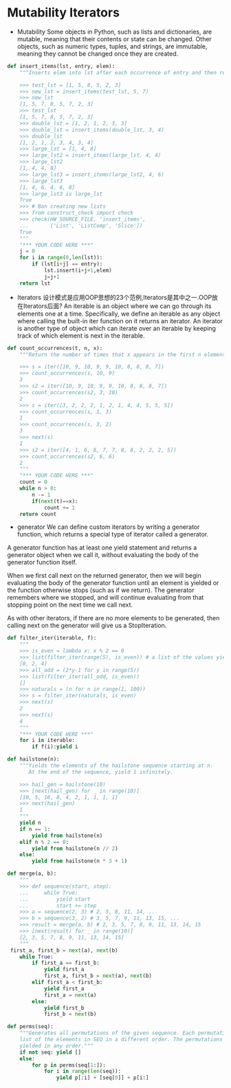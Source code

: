 # Mutability Iterators

* Mutability
Some objects in Python, such as lists and dictionaries, are mutable, meaning that their contents or state can be changed. Other objects, such as numeric types, tuples, and strings, are immutable, meaning they cannot be changed once they are created.

```python
def insert_items(lst, entry, elem):
    """Inserts elem into lst after each occurrence of entry and then returns lst.

    >>> test_lst = [1, 5, 8, 5, 2, 3]
    >>> new_lst = insert_items(test_lst, 5, 7)
    >>> new_lst
    [1, 5, 7, 8, 5, 7, 2, 3]
    >>> test_lst
    [1, 5, 7, 8, 5, 7, 2, 3]
    >>> double_lst = [1, 2, 1, 2, 3, 3]
    >>> double_lst = insert_items(double_lst, 3, 4)
    >>> double_lst
    [1, 2, 1, 2, 3, 4, 3, 4]
    >>> large_lst = [1, 4, 8]
    >>> large_lst2 = insert_items(large_lst, 4, 4)
    >>> large_lst2
    [1, 4, 4, 8]
    >>> large_lst3 = insert_items(large_lst2, 4, 6)
    >>> large_lst3
    [1, 4, 6, 4, 6, 8]
    >>> large_lst3 is large_lst
    True
    >>> # Ban creating new lists
    >>> from construct_check import check
    >>> check(HW_SOURCE_FILE, 'insert_items',
    ...       ['List', 'ListComp', 'Slice'])
    True
    """
    "*** YOUR CODE HERE ***"
    j = 0
    for i in range(0,len(lst)):
        if (lst[i+j] == entry):       
            lst.insert(i+j+1,elem)
            j=j+1
    return lst 
```

* Iterators
设计模式是应用OOP思想的23个范例,Iterators是其中之一.OOP放在Iterators后面?
An iterable is an object where we can go through its elements one at a time. Specifically, we define an iterable as any object where calling the built-in iter function on it returns an iterator. An iterator is another type of object which can iterate over an iterable by keeping track of which element is next in the iterable.

```python
def count_occurrences(t, n, x):
    """Return the number of times that x appears in the first n elements of iterator t.

    >>> s = iter([10, 9, 10, 9, 9, 10, 8, 8, 8, 7])
    >>> count_occurrences(s, 10, 9)
    3
    >>> s2 = iter([10, 9, 10, 9, 9, 10, 8, 8, 8, 7])
    >>> count_occurrences(s2, 3, 10)
    2
    >>> s = iter([3, 2, 2, 2, 1, 2, 1, 4, 4, 5, 5, 5])
    >>> count_occurrences(s, 1, 3)
    1
    >>> count_occurrences(s, 3, 2)
    3
    >>> next(s)
    1
    >>> s2 = iter([4, 1, 6, 6, 7, 7, 8, 8, 2, 2, 2, 5])
    >>> count_occurrences(s2, 6, 6)
    2
    """
    "*** YOUR CODE HERE ***"
    count = 0
    while n > 0:
        n -= 1
        if(next(t)==x):
            count += 1
    return count
```

* generator
We can define custom iterators by writing a generator function, which returns a special type of iterator called a generator.

A generator function has at least one yield statement and returns a generator object when we call it, without evaluating the body of the generator function itself.

When we first call next on the returned generator, then we will begin evaluating the body of the generator function until an element is yielded or the function otherwise stops (such as if we return). The generator remembers where we stopped, and will continue evaluating from that stopping point on the next time we call next.

As with other iterators, if there are no more elements to be generated, then calling next on the generator will give us a StopIteration.

```python
def filter_iter(iterable, f):
    """
    >>> is_even = lambda x: x % 2 == 0
    >>> list(filter_iter(range(5), is_even)) # a list of the values yielded from the call to filter_iter
    [0, 2, 4]
    >>> all_odd = (2*y-1 for y in range(5))
    >>> list(filter_iter(all_odd, is_even))
    []
    >>> naturals = (n for n in range(1, 100))
    >>> s = filter_iter(naturals, is_even)
    >>> next(s)
    2
    >>> next(s)
    4
    """
    "*** YOUR CODE HERE ***"
    for i in iterable:
        if f(i):yield i
```

```python
def hailstone(n):
    """Yields the elements of the hailstone sequence starting at n.
       At the end of the sequence, yield 1 infinitely.

    >>> hail_gen = hailstone(10)
    >>> [next(hail_gen) for _ in range(10)]
    [10, 5, 16, 8, 4, 2, 1, 1, 1, 1]
    >>> next(hail_gen)
    1
    """
    yield n
    if n == 1:
        yield from hailstone(n)
    elif n % 2 == 0:
        yield from hailstone(n // 2)
    else:
        yield from hailstone(n * 3 + 1)
```

```python
def merge(a, b):
    """
    >>> def sequence(start, step):
    ...     while True:
    ...         yield start
    ...         start += step
    >>> a = sequence(2, 3) # 2, 5, 8, 11, 14, ...
    >>> b = sequence(3, 2) # 3, 5, 7, 9, 11, 13, 15, ...
    >>> result = merge(a, b) # 2, 3, 5, 7, 8, 9, 11, 13, 14, 15
    >>> [next(result) for _ in range(10)]
    [2, 3, 5, 7, 8, 9, 11, 13, 14, 15]
    """
 first_a, first_b = next(a), next(b)
    while True:
        if first_a == first_b:
            yield first_a
            first_a, first_b = next(a), next(b)
        elif first_a < first_b:
            yield first_a
            first_a = next(a)
        else:
            yield first_b
            first_b = next(b)
```

```python
def perms(seq):
    """Generates all permutations of the given sequence. Each permutation is a
    list of the elements in SEQ in a different order. The permutations may be
    yielded in any order."""
    if not seq: yield []
    else:
        for p in perms(seq[1:]):
            for i in range(len(seq)):
                yield p[:i] + [seq[0]] + p[i:]
```
